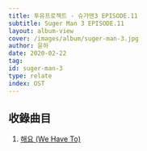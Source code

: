 ```yaml
---
title: 투유프로젝트 - 슈가맨3 EPISODE.11
subtitle: Suger Man 3 EPISODE.11
layout: album-view
cover: /images/album/suger-man-3.jpg
author: 윤하
date: 2020-02-22
tag:
id: suger-man-3
type: relate
index: OST
---
```


## 收錄曲目

1. [해요 (We Have To)](/sugar-man-3/we-have-to/)
